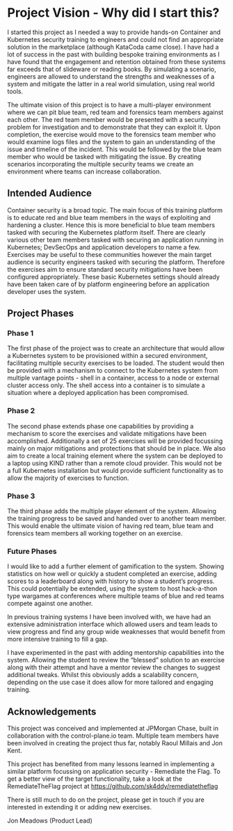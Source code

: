 
# Project Vision - Why did I start this?

I started this project as I needed a way to provide hands-on Container and Kubernetes security training to engineers and could not find an appropriate solution in the marketplace (although KataCoda came close). I have had a lot of success in the past with building bespoke training environments as I have found that the engagement and retention obtained from these systems far exceeds that of slideware or reading books. By simulating a scenario, engineers are allowed to understand the strengths and weaknesses of a system and mitigate the latter in a real world simulation, using real world tools.

The ultimate vision of this project is to have a multi-player environment where we can pit blue team, red team and forensics team members against each other. The red team member would be presented with a security problem for investigation and to demonstrate that they can exploit it. Upon completion, the exercise would move to the forensics team member who would examine logs files and the system to gain an understanding of the issue and timeline of the incident. This would be followed by the blue team member who would be tasked with mitigating the issue. By creating scenarios incorporating the multiple security teams we create an environment where teams can increase collaboration.

## Intended Audience

Container security is a broad topic. The main focus of this training platform is to educate red and blue team members in the ways of exploiting and hardening a cluster.  Hence this is more beneficial to blue team members tasked with securing the Kubernetes platform itself. There are clearly various other team members tasked with securing an application running in Kubernetes; DevSecOps and application developers to name a few. Exercises may be useful to these communities however the main target audience is security
engineers tasked with securing the platform. Therefore the exercises aim to ensure standard security mitigations have been configured appropriately. These basic Kubernetes settings should already have been taken care of by platform engineering before an application developer uses the system.

## Project Phases

### Phase 1

The first phase of the project was to create an architecture that would allow a Kubernetes system to be provisioned within a secured environment, facilitating multiple security exercises to be loaded. The student would then be provided with a mechanism to connect to the Kubernetes system from multiple vantage points - shell in a container, access to a node or external cluster access only. The shell access into a container is to simulate a situation where a deployed application has been compromised.

### Phase 2

The second phase extends phase one capabilities by providing a mechanism to score the exercises and validate mitigations have been accomplished. Additionally a set of 25 exercises will be provided focussing mainly on major mitigations and protections that should be in place. We also aim to create a local training element where the system can be deployed to a laptop using KIND rather than a remote cloud provider. This would not be a full Kubernetes installation but would provide sufficient functionality as to allow the majority of exercises to function.  

### Phase 3

The third phase adds the multiple player element of the system. Allowing the training progress to be saved and handed over to another team member. This would enable the ultimate vision of having red team, blue team and forensics team members all working together on an exercise.

### Future Phases

I would like to add a further element of gamification to the system. Showing statistics on how well or quickly a student completed an exercise, adding scores to a leaderboard along with history to show a student’s progress.  This could potentially be extended, using the system to host hack-a-thon type wargames at conferences where multiple teams of blue and red teams compete against one another.

In previous training systems I have been involved with, we have had an extensive administration interface which allowed users and team leads to view progress and find any group wide weaknesses that would benefit from more intensive training to fill a gap.  

I have experimented in the past with adding mentorship capabilities into the system.  Allowing the student to review the “blessed” solution to an exercise along with their attempt and have a mentor review the changes to suggest additional tweaks. Whilst this obviously adds a scalability concern, depending on the use case it does allow for more tailored and engaging training.

## Acknowledgements

This project was conceived and implemented at JPMorgan Chase, built in collaboration with the control-plane.io team. Multiple team members have been involved in creating the project thus far, notably Raoul Millais and Jon Kent.

This project has benefited from many lessons learned in implementing a similar platform focussing on application security - Remediate the Flag. To get a better view of the target functionality, take a look at the RemediateTheFlag project at <https://github.com/sk4ddy/remediatetheflag>

There is still much to do on the project, please get in touch if you are interested in extending it or adding new exercises.

Jon Meadows (Product Lead)
